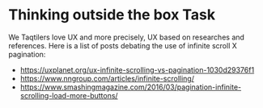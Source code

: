 # Thinking outside the box Task

We Taqtilers love UX and more precisely, UX based on researches and references. Here is a  list of posts debating the use of infinite scroll X pagination:

- https://uxplanet.org/ux-infinite-scrolling-vs-pagination-1030d29376f1
- https://www.nngroup.com/articles/infinite-scrolling/
- https://www.smashingmagazine.com/2016/03/pagination-infinite-scrolling-load-more-buttons/
